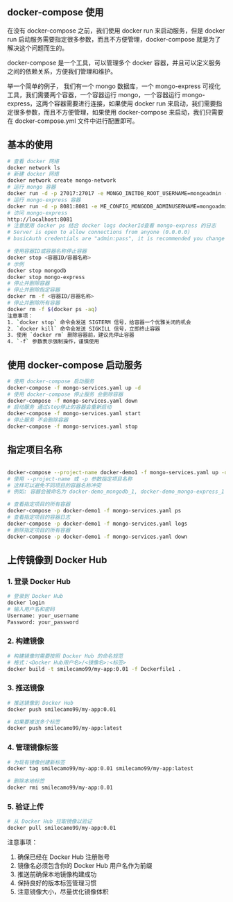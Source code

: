 ## docker-compose 使用

在没有 docker-compose 之前，我们使用 docker run 来启动服务，但是 docker run 启动服务需要指定很多参数，而且不方便管理，docker-compose 就是为了解决这个问题而生的。

docker-compose 是一个工具，可以管理多个 docker 容器，并且可以定义服务之间的依赖关系，方便我们管理和维护。

举一个简单的例子，
我们有一个 mongo 数据库，一个 mongo-express 可视化工具，我们需要两个容器，一个容器运行 mongo，一个容器运行 mongo-express，这两个容器需要进行连接，如果使用 docker run 来启动，我们需要指定很多参数，而且不方便管理，如果使用 docker-compose 来启动，我们只需要在 docker-compose.yml 文件中进行配置即可。

## 基本的使用

```bash
# 查看 docker 网络
docker network ls
# 新建 docker 网络
docker network create mongo-network
# 运行 mongo 容器
docker run -d -p 27017:27017 -e MONGO_INITDB_ROOT_USERNAME=mongoadmin -e MONGO_INITDB_ROOT_PASSWORD=secret --network mongo-network --name mongodb mongo
# 运行 mongo-express 容器
docker run -d -p 8081:8081 -e ME_CONFIG_MONGODB_ADMINUSERNAME=mongoadmin -e ME_CONFIG_MONGODB_ADMINPASSWORD=secret -e ME_CONFIG_MONGODB_SERVER=mongodb --network mongo-network --name mongo-express mongo-express
# 访问 mongo-express
http://localhost:8081
# 注意使用 docker ps 结合 docker logs dockerId查看 mongo-express 的日志
# Server is open to allow connections from anyone (0.0.0.0)
# basicAuth credentials are "admin:pass", it is recommended you change this in your config.js!

# 使用容器ID或容器名称停止容器
docker stop <容器ID/容器名称>
# 示例
docker stop mongodb
docker stop mongo-express
# 停止并删除容器
# 停止并删除指定容器
docker rm -f <容器ID/容器名称>
# 停止并删除所有容器
docker rm -f $(docker ps -aq)
注意事项：
1. `docker stop` 命令会发送 SIGTERM 信号，给容器一个优雅关闭的机会
2. `docker kill` 命令会发送 SIGKILL 信号，立即终止容器
3. 使用 `docker rm` 删除容器前，建议先停止容器
4. `-f` 参数表示强制操作，谨慎使用
```

## 使用 docker-compose 启动服务

```bash
# 使用 docker-compose 启动服务
docker-compose -f mongo-services.yaml up -d
# 使用 docker-compose 停止服务 会删除容器
docker-compose -f mongo-services.yaml down
# 启动服务 通过stop停止的容器会重新启动
docker-compose -f mongo-services.yaml start
# 停止服务 不会删除容器
docker-compose -f mongo-services.yaml stop
```

## 指定项目名称

```bash

docker-compose --project-name docker-demo1 -f mongo-services.yaml up -d
# 使用 --project-name 或 -p 参数指定项目名称
# 这样可以避免不同项目的容器名称冲突
# 例如: 容器会被命名为 docker-demo_mongodb_1, docker-demo_mongo-express_1

# 查看指定项目的所有容器
docker-compose -p docker-demo1 -f mongo-services.yaml ps
# 查看指定项目的容器日志
docker-compose -p docker-demo1 -f mongo-services.yaml logs
# 删除指定项目的所有容器
docker-compose -p docker-demo1 -f mongo-services.yaml down
```

## 上传镜像到 Docker Hub

### 1. 登录 Docker Hub

```bash
# 登录到 Docker Hub
docker login
# 输入用户名和密码
Username: your_username
Password: your_password
```

### 2. 构建镜像

```bash
# 构建镜像时需要按照 Docker Hub 的命名规范
# 格式：<Docker Hub用户名>/<镜像名>:<标签>
docker build -t smilecamo99/my-app:0.01 -f Dockerfile1 .
```

### 3. 推送镜像

```bash
# 推送镜像到 Docker Hub
docker push smilecamo99/my-app:0.01

# 如果要推送多个标签
docker push smilecamo99/my-app:latest
```

### 4. 管理镜像标签

```bash
# 为现有镜像创建新标签
docker tag smilecamo99/my-app:0.01 smilecamo99/my-app:latest

# 删除本地标签
docker rmi smilecamo99/my-app:0.01
```

### 5. 验证上传

```bash
# 从 Docker Hub 拉取镜像以验证
docker pull smilecamo99/my-app:0.01
```

注意事项：

1. 确保已经在 Docker Hub 注册账号
2. 镜像名必须包含你的 Docker Hub 用户名作为前缀
3. 推送前确保本地镜像构建成功
4. 保持良好的版本标签管理习惯
5. 注意镜像大小，尽量优化镜像体积
